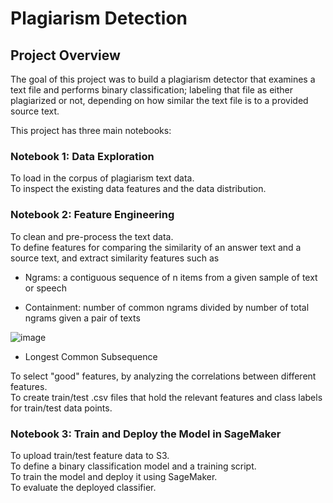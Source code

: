 # Plagiarism Detection

## Project Overview
The goal of this project was to build a plagiarism detector that examines a text file and performs binary classification; 
labeling that file as either plagiarized or not, depending on how similar the text file is to a provided source text.

This project has three main notebooks:

### Notebook 1: Data Exploration

To load in the corpus of plagiarism text data.\
To inspect the existing data features and the data distribution.

### Notebook 2: Feature Engineering

To clean and pre-process the text data.\
To define features for comparing the similarity of an answer text and a source text, and extract similarity features such as

- Ngrams:  a contiguous sequence of n items from a given sample of text or speech

- Containment: number of common ngrams divided by number of total ngrams given a pair of texts

![image](https://user-images.githubusercontent.com/39967211/233638353-997d213a-af5f-48ea-93e1-55ad4cd421c1.png)

- Longest Common Subsequence

To select "good" features, by analyzing the correlations between different features.\
To create train/test .csv files that hold the relevant features and class labels for train/test data points.

### Notebook 3: Train and Deploy the Model in SageMaker

To upload train/test feature data to S3.\
To define a binary classification model and a training script.\
To train the model and deploy it using SageMaker.\
To evaluate the deployed classifier.
